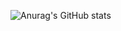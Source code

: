 ![Anurag's GitHub stats](https://github-readme-stats.vercel.app/api?username=lhh9799&show_icons=true&theme=radical)
